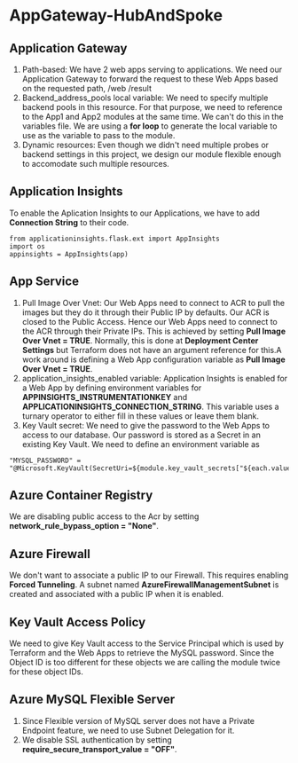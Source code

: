 # AppGateway-HubAndSpoke


## Application Gateway

1. Path-based: We have 2 web apps serving to applications. We need our Application Gateway to forward the request to these Web Apps based on the requested path, /web /result 
2. Backend_address_pools local variable: We need to specify multiple backend pools in this resource. For that purpose, we need to reference to the App1 and App2 modules at the same time. We can't do this in the variables file. We are using a **for loop** to generate the local variable to use as the variable to pass to the module.
3. Dynamic resources: Even though we didn't need multiple probes or backend settings in this project, we design our module flexible enough to accomodate such multiple resources.

## Application Insights

To enable the Aplication Insights to our Applications, we have to add **Connection String** to their code.
```
from applicationinsights.flask.ext import AppInsights
import os
appinsights = AppInsights(app)
```

## App Service

1. Pull Image Over Vnet: Our Web Apps need to connect to ACR to pull the images but they do it through their Public IP by defaults. Our ACR is closed to the Public Access. Hence our Web Apps need to connect to the ACR through their Private IPs. This is achieved by setting **Pull Image Over Vnet = TRUE**. Normally, this is done at **Deployment Center Settings** but Terraform does not have an argument reference for this.A work around is defining a Web App configuration variable as **Pull Image Over Vnet = TRUE**.
2. application_insights_enabled variable:  Application Insights is enabled for a Web App by defining environment variables for **APPINSIGHTS_INSTRUMENTATIONKEY** and **APPLICATIONINSIGHTS_CONNECTION_STRING**. This variable uses a turnary operator to either fill in these values or leave them blank.  
3. Key Vault secret: We need to give the password to the Web Apps to access to our database. Our password is stored as a Secret in an existing Key Vault. We need to define an environment variable as 
```
"MYSQL_PASSWORD" = "@Microsoft.KeyVault(SecretUri=${module.key_vault_secrets["${each.value.mysql_password_secret}"].id})"
```

## Azure Container Registry 

We are disabling public access to the Acr by setting **network_rule_bypass_option = "None"**.

## Azure Firewall

We don't want to associate a public IP to our Firewall. This requires enabling **Forced Tunneling**. A subnet named **AzureFirewallManagementSubnet** is created and associated with a public IP when it is enabled. 

## Key Vault Access Policy 

We need to give Key Vault access to the Service Principal which is used by Terraform and the Web Apps to retrieve the MySQL password. Since the Object ID is too different for these objects we are calling the module twice for these object IDs.

## Azure MySQL Flexible Server

1. Since Flexible version of MySQL server does not have a Private Endpoint feature, we need to use Subnet Delegation for it.
2. We disable SSL authentication by setting **require_secure_transport_value = "OFF"**.
